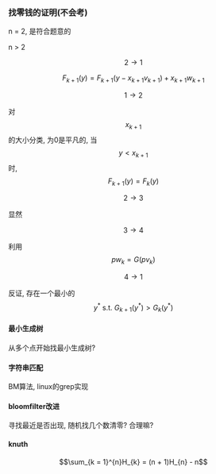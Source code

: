 ### 找零钱的证明(**不会考**)

n = 2, 是符合题意的

n > 2

$$ 2 \to 1 $$

$$ F_{k + 1}(y) = F_{k + 1}(y - x_{k + 1}v_{k + 1}) + x_{k + 1}w_{k + 1} $$

$$ 1 \to 2$$

对$$x_{k + 1}$$的大小分类, 为0是平凡的, 当$$y < x_{k + 1}$$时, $$F_{k + 1}(y) = F_{k}(y)$$

$$2 \to 3$$

显然

$$3 \to 4$$

利用$$pw_{k} = G(pv_{k})$$

$$4 \to 1$$

反证, 存在一个最小的$$y^{*}\ \mbox{s.t.}\ G_{k + 1}(y^{*}) > G_{k}(y^{*})$$


#### 最小生成树

从多个点开始找最小生成树?

#### 字符串匹配

BM算法, linux的grep实现

#### bloomfilter改进

寻找最近是否出现, 随机找几个数清零? 合理嘛?

#### knuth

$$\sum_{k = 1}^{n}H_{k} = (n + 1)H_{n} - n$$
